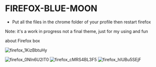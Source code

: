 # FIREFOX-BLUE-MOON


- Put all the files in the chrome folder of your profile then restart firefox

Note: it's a work in progress not a final theme, just for my using and fun


about Firefox box

![firefox_1KizBbtuHy](https://user-images.githubusercontent.com/40931468/154449012-f5b0ee16-117d-45be-9314-b44b8a460825.gif)

![firefox_0NIn6U2IT0](https://user-images.githubusercontent.com/40931468/154449746-d4c5271b-4e10-483b-a4d2-0fdfc8503fdd.gif)
![firefox_cMRS4BL3F5](https://user-images.githubusercontent.com/40931468/154450078-32d7428b-eb1f-4db2-914f-f0df9b605cd8.gif)
![firefox_hIUBu5SEjF](https://user-images.githubusercontent.com/40931468/154450639-aa368cbf-efc2-4da2-b2c7-65631bf8150d.gif)
